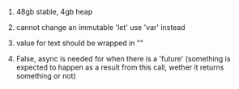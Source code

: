 1. 48gb stable, 4gb heap

2. cannot change an immutable 'let' use 'var' instead

3. value for text should be wrapped in ""

4. False, async is needed for when there is a 'future' (something is expected to happen as a result from this call, wether it returns something or not)
